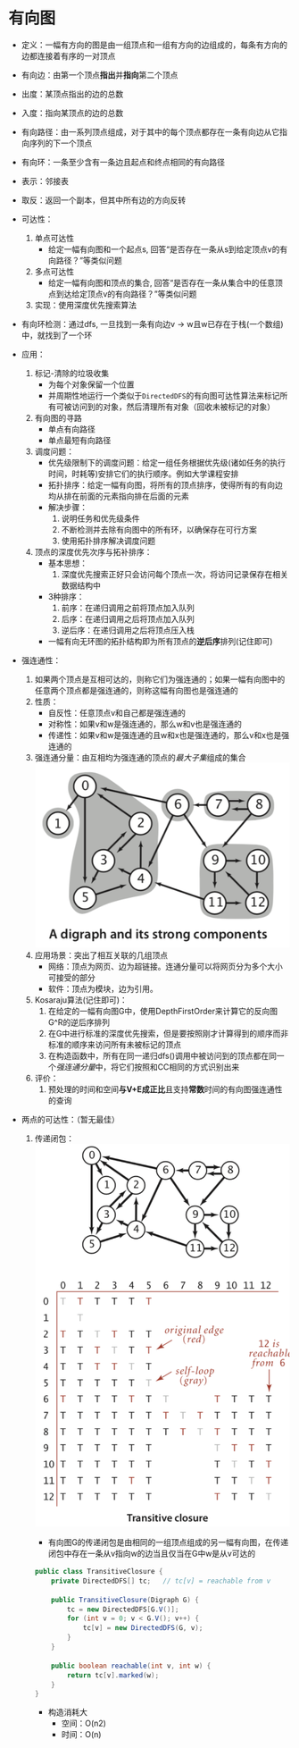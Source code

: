 # 有向图

- 定义：一幅有方向的图是由一组顶点和一组有方向的边组成的，每条有方向的边都连接着有序的一对顶点
- 有向边：由第一个顶点**指出**并**指向**第二个顶点
- 出度：某顶点指出的边的总数
- 入度：指向某顶点的边的总数
- 有向路径：由一系列顶点组成，对于其中的每个顶点都存在一条有向边从它指向序列的下一个顶点
- 有向环：一条至少含有一条边且起点和终点相同的有向路径
- 表示：邻接表
- 取反：返回一个副本，但其中所有边的方向反转
- 可达性：
    1. 单点可达性
        - 给定一幅有向图和一个起点s, 回答“是否存在一条从s到给定顶点v的有向路径？”等类似问题
    2. 多点可达性
        - 给定一幅有向图和顶点的集合, 回答“是否存在一条从集合中的任意顶点到达给定顶点v的有向路径？”等类似问题
    3. 实现：使用深度优先搜索算法
- 有向环检测：通过dfs, 一旦找到一条有向边v -> w且w已存在于栈(一个数组)中，就找到了一个环
- 应用：
    1. 标记-清除的垃圾收集
        - 为每个对象保留一个位置
        - 并周期性地运行一个类似于`DirectedDFS`的有向图可达性算法来标记所有可被访问到的对象，然后清理所有对象（回收未被标记的对象）
    2. 有向图的寻路
        - 单点有向路径
        - 单点最短有向路径
    3. 调度问题：
        - 优先级限制下的调度问题：给定一组任务根据优先级(诸如任务的执行时间，时耗等)安排它们的执行顺序。例如大学课程安排
        - 拓扑排序：给定一幅有向图，将所有的顶点排序，使得所有的有向边均从排在前面的元素指向排在后面的元素
        - 解决步骤：
            1. 说明任务和优先级条件
            2. 不断检测并去除有向图中的所有环，以确保存在可行方案
            3. 使用拓扑排序解决调度问题
    4. 顶点的深度优先次序与拓补排序：
        - 基本思想：
            1. 深度优先搜索正好只会访问每个顶点一次，将访问记录保存在相关数据结构中
        - 3种排序：
            1. 前序：在递归调用之前将顶点加入队列
            2. 后序：在递归调用之后将顶点加入队列
            3. 逆后序：在递归调用之后将顶点压入栈
        - 一幅有向无环图的拓扑结构即为所有顶点的**逆后序**排列(记住即可)
- 强连通性：
    1. 如果两个顶点是互相可达的，则称它们为强连通的；如果一幅有向图中的任意两个顶点都是强连通的，则称这幅有向图也是强连通的
    2. 性质：
        - 自反性：任意顶点v和自己都是强连通的
        - 对称性：如果v和w是强连通的，那么w和v也是强连通的
        - 传递性：如果v和w是强连通的且w和x也是强连通的，那么v和x也是强连通的
    3. 强连通分量：由互相均为强连通的顶点的*最大子集*组成的集合
        ![xx](https://github.com/erenming/LearnAlgs4/raw/master/notes/images/WX20190625-214540@2x.png)
    4. 应用场景：突出了相互关联的几组顶点
        - 网络：顶点为网页、边为超链接。连通分量可以将网页分为多个大小可接受的部分
        - 软件：顶点为模块，边为引用。
    5. Kosaraju算法(记住即可)：
        1. 在给定的一幅有向图G中，使用DepthFirstOrder来计算它的反向图G^R的逆后序排列
        2. 在G中进行标准的深度优先搜索，但是要按照刚才计算得到的顺序而非标准的顺序来访问所有未被标记的顶点
        3. 在构造函数中，所有在同一递归dfs()调用中被访问到的顶点都在同一个*强连通分量*中，将它们按照和CC相同的方式识别出来
    6. 评价：
        1. 预处理的时间和空间**与V+E成正比**且支持**常数**时间的有向图强连通性的查询
            
- 两点的可达性：（暂无最佳）
    1. 传递闭包：
        ![xx](https://github.com/erenming/LearnAlgs4/raw/master/notes/images/WX20190625-223035@2x.png)
        - 有向图G的传递闭包是由相同的一组顶点组成的另一幅有向图，在传递闭包中存在一条从v指向w的边当且仅当在G中w是从v可达的

        ```java
        public class TransitiveClosure {
            private DirectedDFS[] tc;   // tc[v] = reachable from v

            public TransitiveClosure(Digraph G) {
                tc = new DirectedDFS[G.V()];
                for (int v = 0; v < G.V(); v++) {
                    tc[v] = new DirectedDFS(G, v);
                }
            }

            public boolean reachable(int v, int w) {
                return tc[v].marked(w);
            }
        }
        ```

        - 构造消耗大
            - 空间：O(n2)
            - 时间：O(n)